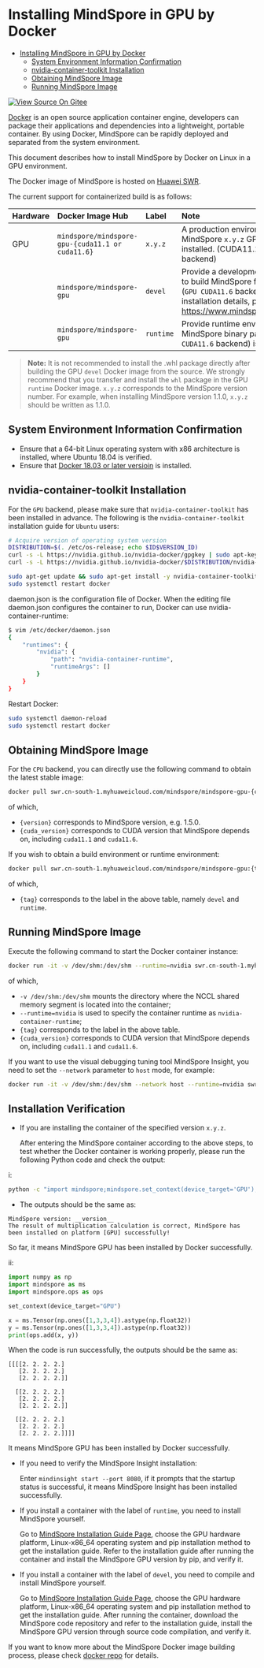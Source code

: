 # Installing MindSpore in GPU by Docker

<!-- TOC -->

- [Installing MindSpore in GPU by Docker](#installing-mindSpore-in-gpu-by-docker)
    - [System Environment Information Confirmation](#system-environment-information-confirmation)
    - [nvidia-container-toolkit Installation](#nvidia-container-toolkit-installation)
    - [Obtaining MindSpore Image](#obtaining-mindspore-image)
    - [Running MindSpore Image](#running-mindspore-image)

<!-- /TOC -->

[![View Source On Gitee](https://mindspore-website.obs.cn-north-4.myhuaweicloud.com/website-images/r2.3.0rc2/resource/_static/logo_source_en.svg)](https://gitee.com/mindspore/docs/blob/r2.3.0rc2/install/mindspore_gpu_install_docker_en.md)

[Docker](https://docs.docker.com/get-docker/) is an open source application container engine, developers can package their applications and dependencies into a lightweight, portable container. By using Docker, MindSpore can be rapidly deployed and separated from the system environment.

This document describes how to install MindSpore by Docker on Linux in a GPU environment.

The Docker image of MindSpore is hosted on [Huawei SWR](https://support.huaweicloud.com/swr/index.html).

The current support for containerized build is as follows:

| Hardware   | Docker Image Hub                | Label                       | Note                                       |
| :----- | :------------------------ | :----------------------- | :--------------------------------------- |
| GPU    | `mindspore/mindspore-gpu-{cuda11.1 or cuda11.6}` | `x.y.z`                  | A production environment with the MindSpore `x.y.z` GPU version pre-installed. (CUDA11.1 or CUDA11.6 backend) |
|        | `mindspore/mindspore-gpu` | `devel`                  | Provide a development environment to build MindSpore from the source (`GPU CUDA11.6` backend). For installation details, please refer to <https://www.mindspore.cn/install/en>. |
|        | `mindspore/mindspore-gpu` | `runtime`                | Provide runtime environment, MindSpore binary package (`GPU CUDA11.6` backend) is not installed. |

> **Note:** It is not recommended to install the .whl package directly after building the GPU `devel` Docker image from the source. We strongly recommend that you transfer and install the `whl` package in the GPU `runtime` Docker image.
> `x.y.z` corresponds to the MindSpore version number. For example, when installing MindSpore version 1.1.0, `x.y.z` should be written as 1.1.0.

## System Environment Information Confirmation

- Ensure that a 64-bit Linux operating system with x86 architecture is installed, where Ubuntu 18.04 is verified.
- Ensure that [Docker 18.03 or later versioin](https://docs.docker.com/get-docker/) is installed.

## nvidia-container-toolkit Installation

For the `GPU` backend, please make sure that `nvidia-container-toolkit` has been installed in advance. The following is the  `nvidia-container-toolkit` installation guide for `Ubuntu` users:

```bash
# Acquire version of operating system version
DISTRIBUTION=$(. /etc/os-release; echo $ID$VERSION_ID)
curl -s -L https://nvidia.github.io/nvidia-docker/gpgkey | sudo apt-key add -
curl -s -L https://nvidia.github.io/nvidia-docker/$DISTRIBUTION/nvidia-docker.list | sudo tee /etc/apt/sources.list.d/nvidia-docker.list

sudo apt-get update && sudo apt-get install -y nvidia-container-toolkit nvidia-docker2
sudo systemctl restart docker
```

daemon.json is the configuration file of Docker. When the editing file daemon.json configures the container to run, Docker can use nvidia-container-runtime:

```bash
$ vim /etc/docker/daemon.json
{
    "runtimes": {
        "nvidia": {
            "path": "nvidia-container-runtime",
            "runtimeArgs": []
        }
    }
}
```

Restart Docker:

```bash
sudo systemctl daemon-reload
sudo systemctl restart docker
```

## Obtaining MindSpore Image

For the `CPU` backend, you can directly use the following command to obtain the latest stable image:

```bash
docker pull swr.cn-south-1.myhuaweicloud.com/mindspore/mindspore-gpu-{cuda_version}:{version}
```

of which,

- `{version}` corresponds to MindSpore version, e.g. 1.5.0.
- `{cuda_version}` corresponds to CUDA version that MindSpore depends on, including `cuda11.1` and `cuda11.6`.

If you wish to obtain a build environment or runtime environment:

```bash
docker pull swr.cn-south-1.myhuaweicloud.com/mindspore/mindspore-gpu:{tag}
```

of which,

- `{tag}` corresponds to the label in the above table, namely `devel` and `runtime`.

## Running MindSpore Image

Execute the following command to start the Docker container instance:

```bash
docker run -it -v /dev/shm:/dev/shm --runtime=nvidia swr.cn-south-1.myhuaweicloud.com/mindspore/mindspore-gpu-{cuda_version}:{tag} /bin/bash
```

of which,

- `-v /dev/shm:/dev/shm` mounts the directory where the NCCL shared memory segment is located into the container;
- `--runtime=nvidia` is used to specify the container runtime as `nvidia-container-runtime`;
- `{tag}` corresponds to the label in the above table.
- `{cuda_version}` corresponds to CUDA version that MindSpore depends on, including `cuda11.1` and `cuda11.6`.

If you want to use the visual debugging tuning tool MindSpore Insight, you need to set the `--network` parameter to `host` mode, for example:

```bash
docker run -it -v /dev/shm:/dev/shm --network host --runtime=nvidia swr.cn-south-1.myhuaweicloud.com/mindspore/mindspore-gpu-{cuda_version}:{tag} /bin/bash
```

## Installation Verification

- If you are installing the container of the specified version `x.y.z`.

    After entering the MindSpore container according to the above steps, to test whether the Docker container is working properly, please run the following Python code and check the output:

i:

```bash
python -c "import mindspore;mindspore.set_context(device_target='GPU');mindspore.run_check()"
```

- The outputs should be the same as:

```text
MindSpore version: __version__
The result of multiplication calculation is correct, MindSpore has been installed on platform [GPU] successfully!
```

So far, it means MindSpore GPU has been installed by Docker successfully.

ii:

```python
import numpy as np
import mindspore as ms
import mindspore.ops as ops

set_context(device_target="GPU")

x = ms.Tensor(np.ones([1,3,3,4]).astype(np.float32))
y = ms.Tensor(np.ones([1,3,3,4]).astype(np.float32))
print(ops.add(x, y))
```

When the code is run successfully, the outputs should be the same as:

```text
[[[[2. 2. 2. 2.]
   [2. 2. 2. 2.]
   [2. 2. 2. 2.]]

  [[2. 2. 2. 2.]
   [2. 2. 2. 2.]
   [2. 2. 2. 2.]]

  [[2. 2. 2. 2.]
   [2. 2. 2. 2.]
   [2. 2. 2. 2.]]]]
```

It means MindSpore GPU has been installed by Docker successfully.

- If you need to verify the MindSpore Insight installation:

    Enter ```mindinsight start --port 8080```, if it prompts that the startup status is successful, it means MindSpore Insight has been installed successfully.

- If you install a container with the label of `runtime`, you need to install MindSpore yourself.

    Go to [MindSpore Installation Guide Page](https://www.mindspore.cn/install/en), choose the GPU hardware platform, Linux-x86_64 operating system and pip installation method to get the installation guide. Refer to the installation guide after running the container and install the MindSpore GPU version by pip, and verify it.

- If you install a container with the label of `devel`, you need to compile and install MindSpore yourself.

    Go to [MindSpore Installation Guide Page](https://www.mindspore.cn/install/en), choose the GPU hardware platform, Linux-x86_64 operating system and pip installation method to get the installation guide. After running the container, download the MindSpore code repository and refer to the installation guide, install the MindSpore GPU version through source code compilation, and verify it.

If you want to know more about the MindSpore Docker image building process, please check [docker repo](https://gitee.com/mindspore/mindspore/blob/master/scripts/docker/README.md#) for details.

